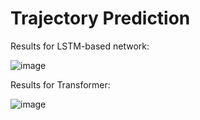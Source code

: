 # Trajectory Prediction
Results for LSTM-based network:

![image](https://github.com/user-attachments/assets/5b924a11-33c7-4b3c-89d8-a0b9941e85e9)



Results for Transformer:

![image](https://github.com/user-attachments/assets/9ada9e32-a7af-4085-b2a3-deea4fcadef0)
